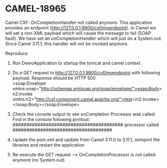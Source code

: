 # CAMEL-18965
Camel CXF: OnCompletionHandler not called anymore.
This application provides an endpoint (http://127.0.0.1:9900/cxf/myendpoint). In Camel we will set a non-XML payload which will cause the message to fail (SOAP fault). We have set an onCompletionHandler which will just do a System.out. Since Camel 3.11.1, this handler will not be invoked anymore.
 
 Reproduce
 
1) Run DemoApplication to startup the tomcat and camel context
2) Do a GET request to http://127.0.0.1:9900/cxf/myendpoint with following payload. Response should be HTTP 500<br>
<soap:Envelope xmlns:soap="http://schemas.xmlsoap.org/soap/envelope/"><soap:Body><n2:invoke xmlns:n2="http://cxf.component.camel.apache.org/">test</n2:invoke></soap:Body></soap:Envelope>

3) Check the console output to see onCompletion Processor was called. Find in the console following printout: <br>######################################## processor called ####################################
4) Update the pom.xml and update from Camel 3.11.0 to 3.11.1, reimport the libraries and restart the application
5) Re-execute the GET request --> OnCompletionProcessor is not called anymore (no System.out)
